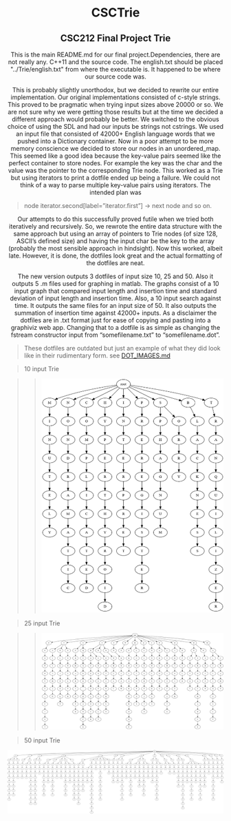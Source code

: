 <h1 align="center">CSCTrie</h1>
<h2 align="center">CSC212 Final Project Trie</h2>

<p align="center">This is the main README.md for our final project.Dependencies, there are not really any.  C++11 and the source code.  The english.txt should be placed "../Trie/english.txt" from where the executable is.  
It happened to be where our source code was.
  
<p align="center">This is probably slightly unorthodox, but we decided to rewrite our entire implementation.  Our original implementations consisted of c-style strings.  
This proved to be pragmatic when trying input sizes above 20000 or so.  We are not sure why we were getting those results but at the time we decided a different approach would probably be better.  
We switched to the obvious choice of using the SDL and had our inputs be strings not cstrings.  We used an input file that consisted of 42000+ English language words that we pushed into a Dictionary 
container.  Now in a poor attempt to be more memory conscience we decided to store our nodes in an unordered_map.  This seemed like a good idea because the key-value pairs seemed like the perfect 
container to store nodes.  For example the key was the char and the value was the pointer to the corresponding Trie node.  This worked as a Trie but using iterators to print a dotfile ended up being a 
failure.  We could not think of a way to parse multiple key-value pairs using iterators.  The intended plan was  


>node iterator.second[label=”iterator.first”]  ->   next node and so on.


<p align="center">Our attempts to do this successfully proved futile when we tried both iteratively and recursively.  So, we rewrote the entire data structure with the same approach but using an array of pointers to 
Trie nodes (of size 128, ASCII’s defined size) and having the input char be the key to the array (probably the most sensible approach in hindsight).  Now this worked, albeit late.  
However, it is done, the dotfiles look great and the actual formatting of the dotfiles are neat.  

<p align="center">The new version outputs 3 dotfiles of input size 10, 25 and 50.  Also it outputs 5 .m files used for graphing in matlab.  The graphs consist of a 10 input graph that compared input length and 
insertion time and standard deviation of input length and insertion time.  Also, a 10 input search against time.  It outputs the same files for an input size of 50.  It also outputs the 
summation of insertion time against 42000+ inputs.  As a disclaimer the dotfiles are in .txt format just for ease of copying and pasting into a graphiviz web app.  Changing that to a dotfile
 is as simple as changing the fstream constructor input from “somefilename.txt” to “somefilename.dot”.  
 
 


>These dotfiles are outdated but just an example of what they did look like in their rudimentary form. see [DOT_IMAGES.md](https://github.com/Hollands09/CSCTrie/blob/main/DOT_IMAGES.md)<br/>


>10 input Trie <br/>


>><img src="img/10input.png"><br/>


>25 input Trie<br/>


>><img src="img/25input.png"><br/>


>50 input Trie


<img src="img/50input.png">